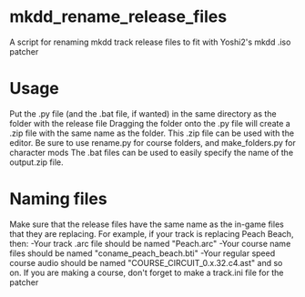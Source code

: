 # mkdd_rename_release_files
 A script for renaming mkdd track release files to fit with Yoshi2's mkdd .iso patcher 

# Usage 
Put the .py file (and the .bat file, if wanted) in the same directory as the folder with the release file
Dragging the folder onto the .py file will create a .zip file with the same name as the folder. This .zip file can be used with the editor.
Be sure to use rename.py for course folders, and make_folders.py for character mods
The .bat files can be used to easily specify the name of the output.zip file.

# Naming files
Make sure that the release files have the same name as the in-game files that they are replacing.
For example, if your track is replacing Peach Beach, then:
-Your track .arc file should be named "Peach.arc"
-Your course name files should be named "coname_peach_beach.bti"
-Your regular speed course audio should be named "COURSE_CIRCUIT_0.x.32.c4.ast"
and so on.
If you are making a course, don't forget to make a track.ini file for the patcher


